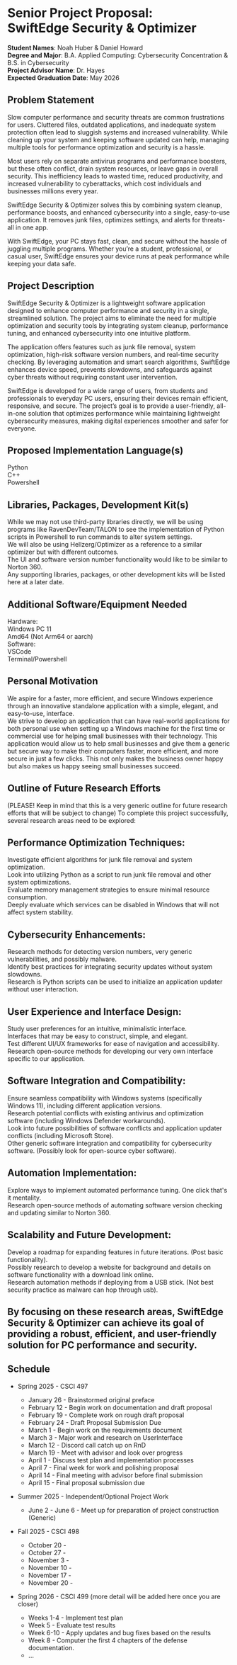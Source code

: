 Senior Project Proposal: \
SwiftEdge Security & Optimizer  
===================================================

**Student Names**: Noah Huber & Daniel Howard \
**Degree and Major**: B.A. Applied Computing: Cybersecurity Concentration & B.S. in Cybersecurity \
**Project Advisor Name**: Dr. Hayes \
**Expected Graduation Date**: May 2026

Problem Statement
-----------------

Slow computer performance and security threats are common frustrations for users. Cluttered files, outdated applications, and inadequate system protection often lead to sluggish systems and increased vulnerability. While cleaning up your system and keeping software updated can help, managing multiple tools for performance optimization and security is a hassle. 

Most users rely on separate antivirus programs and performance boosters, but these often conflict, drain system resources, or leave gaps in overall security. This inefficiency leads to wasted time, reduced productivity, and increased vulnerability to cyberattacks, which cost individuals and businesses millions every year. 

SwiftEdge Security & Optimizer solves this by combining system cleanup, performance boosts, and enhanced cybersecurity into a single, easy-to-use application. It removes junk files, optimizes settings, and alerts for threats-all in one app.

With SwiftEdge, your PC stays fast, clean, and secure without the hassle of juggling multiple programs. Whether you’re a student, professional, or casual user, SwiftEdge ensures your device runs at peak performance while keeping your data safe.

Project Description
-------------------

SwiftEdge Security & Optimizer is a lightweight software application designed to enhance computer performance and security in a single, streamlined solution. The project aims to eliminate the need for multiple optimization and security tools by integrating system cleanup, performance tuning, and enhanced cybersecurity into one intuitive platform.

The application offers features such as junk file removal, system optimization, high-risk software version numbers, and real-time security checking. By leveraging automation and smart search algorithms, SwiftEdge enhances device speed, prevents slowdowns, and safeguards against cyber threats without requiring constant user intervention.

SwiftEdge is developed for a wide range of users, from students and professionals to everyday PC users, ensuring their devices remain efficient, responsive, and secure. The project’s goal is to provide a user-friendly, all-in-one solution that optimizes performance while maintaining lightweight cybersecurity measures, making digital experiences smoother and safer for everyone.

Proposed Implementation Language(s) 
-----------------------------------

Python \
C++ \
Powershell 


Libraries, Packages, Development Kit(s)
--------------------------------------------------------------------------------------------------

While we may not use third-party libraries directly, we will be using programs like RavenDevTeam/TALON to see the implementation of Python scripts in Powershell to run commands to alter system settings. \
We will also be using Hellzerg/Optimizer as a reference to a similar optimizer but with different outcomes. \
The UI and software version number functionality would like to be similar to Norton 360. \
Any supporting libraries, packages, or other development kits will be listed here at a later date. 

Additional Software/Equipment Needed
------------------------------------

Hardware: \
Windows PC 11 \
Amd64 (Not Arm64 or aarch) \
Software: \
VSCode \
Terminal/Powershell 

Personal Motivation
-------------------

We aspire for a faster, more efficient, and secure Windows experience through an innovative standalone application with a simple, elegant, and easy-to-use, interface. \
We strive to develop an application that can have real-world applications for both personal use when setting up a Windows machine for the first time or commercial use for helping small businesses with their technology. This application would allow us to help small businesses and give them a generic but secure way to make their computers faster, more efficient, and more secure in just a few clicks. This not only makes the business owner happy but also makes us happy seeing small businesses succeed. 

Outline of Future Research Efforts
----------------------------------

(PLEASE! Keep in mind that this is a very generic outline for future research efforts that will be subject to change)
To complete this project successfully, several research areas need to be explored:

## Performance Optimization Techniques:
Investigate efficient algorithms for junk file removal and system optimization. \
Look into utilizing Python as a script to run junk file removal and other system optimizations. \
Evaluate memory management strategies to ensure minimal resource consumption. \
Deeply evaluate which services can be disabled in Windows that will not affect system stability. 

## Cybersecurity Enhancements:
Research methods for detecting version numbers, very generic vulnerabilities, and possibly malware. \
Identify best practices for integrating security updates without system slowdowns. \
Research is Python scripts can be used to initialize an application updater without user interaction.

## User Experience and Interface Design:
Study user preferences for an intuitive, minimalistic interface. \
Interfaces that may be easy to construct, simple, and elegant. \
Test different UI/UX frameworks for ease of navigation and accessibility. \
Research open-source methods for developing our very own interface specific to our application.

## Software Integration and Compatibility:
Ensure seamless compatibility with Windows systems (specifically Windows 11), including different application versions. \
Research potential conflicts with existing antivirus and optimization software (including Windows Defender workarounds). \
Look into future possibilities of software conflicts and application updater conflicts (including Microsoft Store). \
Other generic software integration and compatibility for cybersecurity software. (Possibly look for open-source cyber software).

## Automation Implementation:
Explore ways to implement automated performance tuning. One click that's it mentality. \
Research open-source methods of automating software version checking and updating similar to Norton 360.

## Scalability and Future Development:
Develop a roadmap for expanding features in future iterations. (Post basic functionality). \
Possibly research to develop a website for background and details on software functionality with a download link online. \
Research automation methods if deploying from a USB stick. (Not best security practice as malware can hop through usb).

## By focusing on these research areas, SwiftEdge Security & Optimizer can achieve its goal of providing a robust, efficient, and user-friendly solution for PC performance and security.

Schedule
--------

*   Spring 2025 - CSCI 497
    -   January 26 - Brainstormed original preface
    -   February 12 - Begin work on documentation and draft proposal
    -   February 19 - Complete work on rough draft proposal
    -   February 24 - Draft Proposal Submission Due
    -   March 1 - Begin work on the requirements document
    -   March 3  - Major work and research on UserInterface
    -   March 12 - Discord call catch up on RnD
    -   March 19 - Meet with advisor and look over progress
    -   April 1 - Discuss test plan and implementation processes
    -   April 7 - Final week for work and polishing proposal
    -   April 14 - Final meeting with advisor before final submission
    -   April 15 - Final proposal submission due

*   Summer 2025 - Independent/Optional Project Work
    -   June 2 - June 6 - Meet up for preparation of project construction (Generic)

*   Fall 2025 - CSCI 498
    -   October 20 - 
    -   October 27 - 
    -   November 3 - 
    -   November 10 - 
    -   November 17 - 
    -   November 20 - 

*   Spring 2026 - CSCI 499 (more detail will be added here once you are closer)
    -   Weeks 1-4 - Implement test plan
    -   Week 5 - Evaluate test results
    -   Week 6-10 - Apply updates and bug fixes based on the results
    -   Week 8 - Computer the first 4 chapters of the defense documentation.
    -   ...
